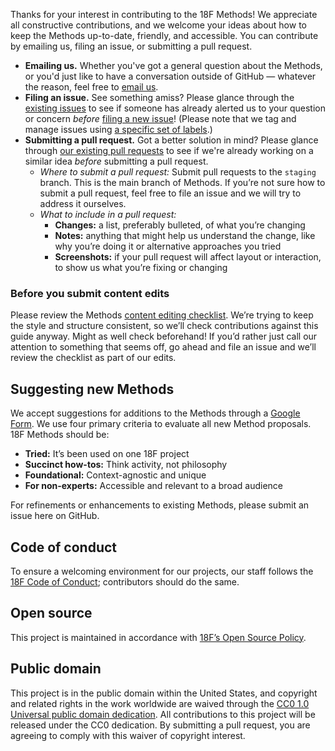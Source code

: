 Thanks for your interest in contributing to the 18F Methods! We appreciate all constructive contributions, and we welcome your ideas about how to keep the Methods up-to-date, friendly, and accessible. You can contribute by emailing us, filing an issue, or submitting a pull request.

- **Emailing us.** Whether you've got a general question about the Methods, or you'd just like to have a conversation outside of GitHub — whatever the reason, feel free to [email us](mailto:18f-research@gsa.gov).
- **Filing an issue.** See something amiss? Please glance through the [existing issues](https://github.com/18f/methods/issues) to see if someone has already alerted us to your question or concern *before* [filing a new issue](https://github.com/18F/methods/issues/new)! (Please note that we tag and manage issues using [a specific set of labels](https://github.com/18F/methods/wiki/labels).)
- **Submitting a pull request.** Got a better solution in mind? Please glance through [our existing pull requests](https://github.com/18f/methods/pulls) to see if we're already working on a similar idea *before* submitting a pull request.
  - _Where to submit a pull request:_ Submit pull requests to the `staging` branch. This is the main branch of Methods. If you’re not sure how to submit a pull request, feel free to file an issue and we will try to address it ourselves.
  - _What to include in a pull request:_
    - **Changes:** a list, preferably bulleted, of what you’re changing
    - **Notes:** anything that might help us understand the change, like why you’re doing it or alternative approaches you tried
    - **Screenshots:** if your pull request will affect layout or interaction, to show us what you’re fixing or changing

### Before you submit content edits

Please review the Methods [content editing checklist](https://github.com/18F/methods/wiki/content-editing-checklist). We’re trying to keep the style and structure consistent, so we’ll check contributions against this guide anyway. Might as well check beforehand! If you’d rather just call our attention to something that seems off, go ahead and file an issue and we’ll review the checklist as part of our edits.



## Suggesting new Methods
We accept suggestions for additions to the Methods through a [Google Form](https://docs.google.com/forms/d/e/1FAIpQLSdnW3KyP3j6EkrwKeMQ2v9n_rQRJVn7xm_5aNpyXG5w4UtEEA/viewform?usp=sf_link). We use four primary criteria to evaluate all new Method proposals. 
18F Methods should be:
* **Tried:** It’s been used on one 18F project 
* **Succinct how-tos:** Think activity, not philosophy
* **Foundational:** Context-agnostic and unique
* **For non-experts:** Accessible and relevant to a broad audience

For refinements or enhancements to existing Methods, please submit an issue here on GitHub.

## Code of conduct
To ensure a welcoming environment for our projects, our staff follows the [18F Code of Conduct](https://github.com/18F/code-of-conduct/blob/master/code-of-conduct.md); contributors should do the same.

## Open source
This project is maintained in accordance with [18F’s Open Source Policy]( https://github.com/18f/open-source-policy).

## Public domain
This project is in the public domain within the United States, and copyright and related rights in the work worldwide are waived through the [CC0 1.0 Universal public domain dedication](https://creativecommons.org/publicdomain/zero/1.0/).
All contributions to this project will be released under the CC0 dedication. By submitting a pull request, you are agreeing to comply with this waiver of copyright interest.
